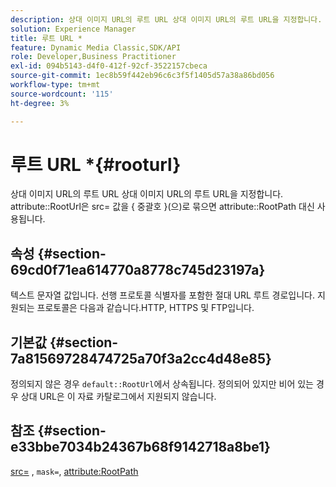 ```yaml
---
description: 상대 이미지 URL의 루트 URL 상대 이미지 URL의 루트 URL을 지정합니다. src= 값을 { 중괄호 }(으)로 묶으면 RootPath 속성 대신 attribute RootUrl이 사용됩니다.
solution: Experience Manager
title: 루트 URL *
feature: Dynamic Media Classic,SDK/API
role: Developer,Business Practitioner
exl-id: 094b5143-d4f0-412f-92cf-3522157cbeca
source-git-commit: 1ec8b59f442eb96c6c3f5f1405d57a38a86bd056
workflow-type: tm+mt
source-wordcount: '115'
ht-degree: 3%

---
```


# 루트 URL *{#rooturl}

상대 이미지 URL의 루트 URL 상대 이미지 URL의 루트 URL을 지정합니다. attribute::RootUrl은 src= 값을 { 중괄호 }(으)로 묶으면 attribute::RootPath 대신 사용됩니다.

## 속성 {#section-69cd0f71ea614770a8778c745d23197a}

텍스트 문자열 값입니다. 선행 프로토콜 식별자를 포함한 절대 URL 루트 경로입니다. 지원되는 프로토콜은 다음과 같습니다.HTTP, HTTPS 및 FTP입니다.

## 기본값 {#section-7a81569728474725a70f3a2cc4d48e85}

정의되지 않은 경우 `default::RootUrl`에서 상속됩니다. 정의되어 있지만 비어 있는 경우 상대 URL은 이 자료 카탈로그에서 지원되지 않습니다.

## 참조 {#section-e33bbe7034b24367b68f9142718a8be1}

[src=](../../../../../ir-api/http-protocol/image-rendering-api-ref/c-ir-http-protocol-ref/c-ir-http-protocol-command-reference/r-ir-src.md#reference-62c98abad22149d68d405ed6aaff8272) ,  `mask=`,  [attribute:RootPath](../../../../../ir-api/material-cat/image-rendering-api-ref/c-ir-material-catalog/c-ir-attributes-reference/r-ir-rootpath.md#reference-a4d7c96b62e14fcbad1740c702f160f3)
